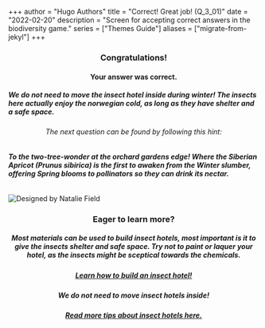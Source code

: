 +++
author = "Hugo Authors"
title = "Correct! Great job! (Q_3_01)"
date = "2022-02-20"
description = "Screen for accepting correct answers in the biodiversity game."
series = ["Themes Guide"]
aliases = ["migrate-from-jekyl"]
+++

### <center> Congratulations! </center>
#### <center> Your answer was correct. 
##### We do not need to move the insect hotel inside during winter! The insects here actually enjoy the norwegian cold, as long as they have shelter and a safe space. </center>

###### <center> The next question can be found by following this hint: </center>
###### **To the two-tree-wonder at the orchard gardens edge! Where the Siberian Apricot (Prunus sibirica) is the first to awaken from the Winter slumber, offering Spring blooms to pollinators so they can drink its nectar.**

![Designed by Natalie Field](/img/insect-hotel.jpg)

### <center> Eager to learn more? </center>

##### <center> Most materials can be used to build insect hotels, most important is it to give the insects shelter and safe space. Try not to paint or laquer your hotel, as the insects might be sceptical towards the chemicals. </center>
##### <center> [Learn how to build an insect hotel!](https://www.nhm.uio.no/fakta/botanikk/nyheter/2016/lag-et-insektshotell.html) </center>

##### <center> We do not need to move insect hotels inside! </center>
##### <center> [Read more tips about insect hotels here.](https://www.aftenposten.no/bolig/i/G30rrJ/skal-dette-hotellet-pakkes-bort-for-vinteren-ti-tips-til-et-godt-inse) </center>
